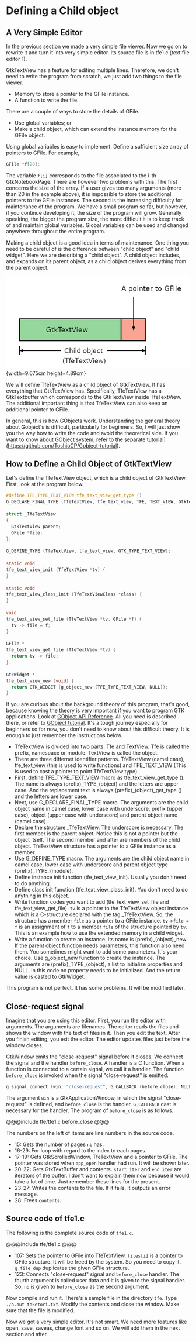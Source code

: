 # Defining a Child object

## A Very Simple Editor

In the previous section we made a very simple file viewer.
Now we go on to rewrite it and turn it into very simple editor.
Its source file is in tfe1.c (text file editor 1).

GtkTextView has a feature for editing  multiple lines. Therefore, we don't need to
write the program from scratch, we just add two things to the file viewer:

- Memory to store a pointer to the GFile instance.
- A function to write the file.

There are a couple of ways to store the details of GFile.

- Use global variables; or
- Make a child object, which can extend the instance memory for the GFile object.

Using global variables is easy to implement.
Define a sufficient size array of pointers to GFile.
For example,

~~~C
GFile *f[20];
~~~

The variable `f[i]` corresponds to the file associated to the i-th GtkNotebookPage.
There are however two problems with this.
The first concerns the size of the array.
If a user gives too many arguments (more than 20 in the example above), it is impossible to store the additional pointers to the GFile instances.
The second is the increasing difficulty for maintenance of the program.
We have a small program so far,
but however, if you continue developing it, the size of the program will grow.
Generally speaking, the bigger the program size, the more difficult it is to keep track of and maintain global variables. Global variables can be used and changed anywhere throughout the entire program.

Making a child object is a good idea in terms of maintenance.
One thing you need to be careful of is the difference between "child object" and "child widget".
Here we are describing a "child object".
A child object includes, and expands on its parent object, as
a child object derives everything from the parent object.

![Child object of GtkTextView](../image/child.png){width=9.675cm height=4.89cm}

We will define TfeTextView as a child object of GtkTextView.
It has everything that GtkTextView has.
Specifically, TfeTextView has a GtkTextbuffer which corresponds to the GtkTextView inside TfeTextView.
The additional important thing is that TfeTextView can also keep an additional pointer to GFile.

In general, this is how GObjects work. Understanding the general theory about Gobject's is difficult,
particularly for beginners.
So, I will just show you the way how to write the code and avoid the theoretical side.
If you want to know about GObject system, refer to the separate tutorial](https://github.com/ToshioCP/Gobject-tutorial).

## How to Define a Child Object of GtkTextView

Let's define the TfeTextView object, which is a child object of GtkTextView.
First, look at the program below.

~~~C
#define TFE_TYPE_TEXT_VIEW tfe_text_view_get_type ()
G_DECLARE_FINAL_TYPE (TfeTextView, tfe_text_view, TFE, TEXT_VIEW, GtkTextView)

struct _TfeTextView
{
  GtkTextView parent;
  GFile *file;
};

G_DEFINE_TYPE (TfeTextView, tfe_text_view, GTK_TYPE_TEXT_VIEW);

static void
tfe_text_view_init (TfeTextView *tv) {
}

static void
tfe_text_view_class_init (TfeTextViewClass *class) {
}

void
tfe_text_view_set_file (TfeTextView *tv, GFile *f) {
  tv -> file = f;
}

GFile *
tfe_text_view_get_file (TfeTextView *tv) {
  return tv -> file;
}

GtkWidget *
tfe_text_view_new (void) {
  return GTK_WIDGET (g_object_new (TFE_TYPE_TEXT_VIEW, NULL));
}
~~~

If you are curious about the background theory of this program, that's good,
because knowing the theory is very important if you want to program GTK applications.
Look at [GObject API Reference](https://docs.gtk.org/gobject/).
All you need is described there,
or refer to [GObject tutorial](https://github.com/ToshioCP/Gobject-tutorial).
It's a tough journey especially for beginners so for now, you don't need to know about this difficult theory.
It is enough to just remember the instructions below.

- TfeTextView is divided into two parts.
Tfe and TextView.
Tfe is called the prefix, namespace or module.
TextView is called the object.
- There are three differnet identifier patterns.
TfeTextView (camel case), tfe\_text\_view (this is used to write functions) and TFE\_TEXT\_VIEW (This is used to cast a pointer to point TfeTextView type).
- First, define TFE\_TYPE\_TEXT\_VIEW macro as tfe\_text\_view\_get\_type ().
The name is always (prefix)\_TYPE\_(object) and the letters are upper case.
And the replacement text is always (prefix)\_(object)\_get\_type () and the letters are lower case.
- Next, use G\_DECLARE\_FINAL\_TYPE macro.
The arguments are the child object name in camel case, lower case with underscore, prefix (upper case), object (upper case with underscore) and parent object name (camel case).
- Declare the structure \_TfeTextView.
The underscore is necessary.
The first member is the parent object.
Notice this is not a pointer but the object itself.
The second member and after are members of the child object.
TfeTextView structure has a pointer to a GFile instance as a member.
- Use G\_DEFINE\_TYPE macro.
The arguments are the child object name in camel case, lower case with underscore and parent object type (prefix)\_TYPE\_(module).
- Define instance init function (tfe\_text\_view\_init).
Usually you don't need to do anything.
- Define class init function (tfe\_text\_view\_class\_init).
You don't need to do anything in this object.
- Write function codes you want to add (tfe\_text\_view\_set\_file and tfe\_text\_view\_get\_file).
`tv` is a pointer to the TfeTextView object instance which is a C-structure declared with the tag \_TfeTextView.
So, the structure has a member `file` as a pointer to a GFile instance.
`tv->file = f` is an assignment of `f` to a member `file` of the structure pointed by `tv`.
This is an example how to use the extended memory in a child widget.
- Write a function to create an instance.
Its name is (prefix)\_(object)\_new.
If the parent object function needs parameters, this function also need them.
You sometimes might want to add some parameters.
It's your choice.
Use g\_object\_new function to create the instance.
The arguments are  (prefix)\_TYPE\_(object), a list to initialize properties and NULL.
In this code no property needs to be initialized.
And the return value is casted to GtkWidget.

This program is not perfect.
It has some problems.
It will be modified later.

## Close-request signal

Imagine that you are using this editor.
First, you run the editor with arguments.
The arguments are filenames.
The editor reads the files and shows the window with the text of files in it.
Then you edit the text.
After you finish editing, you exit the editor.
The editor updates files just before the window closes.

GtkWindow emits the "close-request" signal before it closes.
We connect the signal and the handler `before_close`.
A handler is a C function.
When a function is connected to a certain signal, we call it a handler.
The function `before_close` is invoked when the signal "close-request" is emitted.

~~~C
g_signal_connect (win, "close-request", G_CALLBACK (before_close), NULL);
~~~

The argument `win` is a GtkApplicationWindow, in which the signal "close-request" is defined, and `before_close` is the handler.
`G_CALLBACK` cast is necessary for the handler.
The program of `before_close` is as follows.

@@@include
tfe/tfe1.c before_close
@@@

The numbers on the left of items are line numbers in the source code.

- 15: Gets the number of pages `nb` has.
- 16-29: For loop with regard to the index to each pages.
- 17-19: Gets GtkScrolledWindow, TfeTextView and a pointer to GFile.
The pointer was stored when `app_open` handler had run. It will be shown later.
- 20-22: Gets GtkTextBuffer and contents. `start_iter` and `end_iter` are iterators of the buffer.
I don't want to explain them now because it would take a lot of time.
Just remember these lines for the present.
- 23-27: Writes the contents to the file.
If it fails, it outputs an error message.
- 28: Frees `contents`.

## Source code of tfe1.c

The following is the complete source code of `tfe1.c`.

@@@include
tfe/tfe1.c
@@@

- 107: Sets the pointer to GFile into TfeTextView.
`files[i]` is a pointer to GFile structure.
It will be freed by the system. So you need to copy it.
`g_file_dup` duplicates the given GFile structure.
- 123: Connects "close-request" signal and `before_close` handler.
The fourth argument is called user data and it is given to the signal handler.
So, `nb` is given to `before_close` as the second argument.

Now compile and run it.
There's a sample file in the directory `tfe`.
Type `./a.out taketori.txt`.
Modify the contents and close the window.
Make sure that the file is modified.

Now we got a very simple editor.
It's not smart.
We need more features like open, save, saveas, change font and so on.
We will add them in the next section and after.
